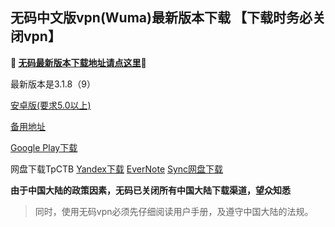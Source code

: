 ## 无码中文版vpn(Wuma)最新版本下载 【下载时务必关闭vpn】
**🔴 [无码最新版本下载地址请点这里](http://t.cn/RmxK0Ij)🔴**

最新版本是3.1.8（9）

[安卓版(要求5.0以上)](http://176.122.135.4/new/Wuma-git-3.1.8.apk)

[备用地址](https://www.evernote.com/shard/s458/sh/eeef766b-5a44-4cae-a455-d0bc983f4514/3bc8cdea2c4c2fe84aed0633f133aa74) 

[Google Play下载](https://play.google.com/store/apps/details?id=com.muma.pn) 

网盘下载TpCTB
[Yandex下载](https://yadi.sk63UGDm5) 
[EverNote](https://www.evernote.com/shard/s458/sh/3f0dac5f-a0ea-4f91-b0d6-e9cc0e59f05a/56714d245de99eff2866b3943bef9ef1) 
[Sync网盘下载](https://ln.sync.com/dl/9c3f10be0/7ihrejim-xtwzcczk-hjudqw-cxxrnxji) 

**由于中国大陆的政策因素，无码已关闭所有中国大陆下载渠道，望众知悉**
> 同时，使用无码vpn必须先仔细阅读用户手册，及遵守中国大陆的法规。



